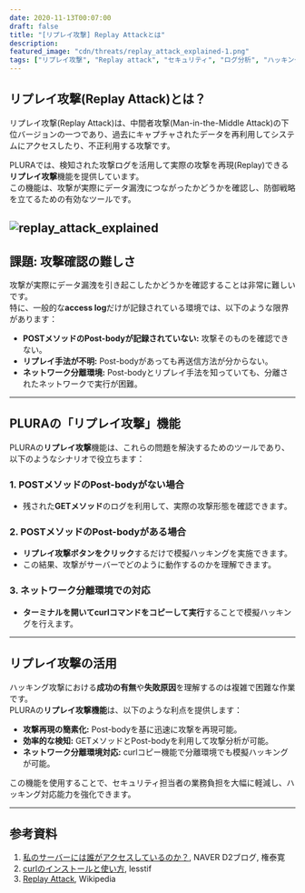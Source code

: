 ```yaml
---
date: 2020-11-13T00:07:00
draft: false
title: "[リプレイ攻撃] Replay Attackとは"
description: 
featured_image: "cdn/threats/replay_attack_explained-1.png"
tags: ["リプレイ攻撃", "Replay attack", "セキュリティ", "ログ分析", "ハッキング検知", "模擬ハッキング", "Post-body"]
---
```


## リプレイ攻撃(Replay Attack)とは？

リプレイ攻撃(Replay Attack)は、中間者攻撃(Man-in-the-Middle Attack)の下位バージョンの一つであり、過去にキャプチャされたデータを再利用してシステムにアクセスしたり、不正利用する攻撃です。

PLURAでは、検知された攻撃ログを活用して実際の攻撃を再現(Replay)できる**リプレイ攻撃**機能を提供しています。  
この機能は、攻撃が実際にデータ漏洩につながったかどうかを確認し、防御戦略を立てるための有効なツールです。

<!--more-->
![replay_attack_explained](https://blog.plura.io/cdn/threats/replay_attack_explained-1.png)
---

## 課題: 攻撃確認の難しさ

攻撃が実際にデータ漏洩を引き起こしたかどうかを確認することは非常に難しいです。  
特に、一般的な**access log**だけが記録されている環境では、以下のような限界があります：

- **POSTメソッドのPost-bodyが記録されていない:** 攻撃そのものを確認できない。  
- **リプレイ手法が不明:** Post-bodyがあっても再送信方法が分からない。  
- **ネットワーク分離環境:** Post-bodyとリプレイ手法を知っていても、分離されたネットワークで実行が困難。

---

## PLURAの「リプレイ攻撃」機能

PLURAの**リプレイ攻撃**機能は、これらの問題を解決するためのツールであり、以下のようなシナリオで役立ちます：

### 1. **POSTメソッドのPost-bodyがない場合**
- 残された**GETメソッド**のログを利用して、実際の攻撃形態を確認できます。

### 2. **POSTメソッドのPost-bodyがある場合**
- **リプレイ攻撃ボタンをクリック**するだけで模擬ハッキングを実施できます。
- この結果、攻撃がサーバーでどのように動作するのかを理解できます。

### 3. **ネットワーク分離環境での対応**
- **ターミナルを開いてcurlコマンドをコピーして実行**することで模擬ハッキングを行えます。

---

## リプレイ攻撃の活用

ハッキング攻撃における**成功の有無**や**失敗原因**を理解するのは複雑で困難な作業です。  
PLURAの**リプレイ攻撃機能**は、以下のような利点を提供します：

- **攻撃再現の簡素化:** Post-bodyを基に迅速に攻撃を再現可能。  
- **効率的な検知:** GETメソッドとPost-bodyを利用して攻撃分析が可能。  
- **ネットワーク分離環境対応:** curlコピー機能で分離環境でも模擬ハッキングが可能。  

この機能を使用することで、セキュリティ担当者の業務負担を大幅に軽減し、ハッキング対応能力を強化できます。

---

## 参考資料

1. [私のサーバーには誰がアクセスしているのか？](https://bit.ly/36zNkrM), NAVER D2ブログ, 権泰寛  
2. [curlのインストールと使い方](https://bit.ly/3knV3yl), lesstif  
3. [Replay Attack](https://bit.ly/38yH1HQ), Wikipedia  

